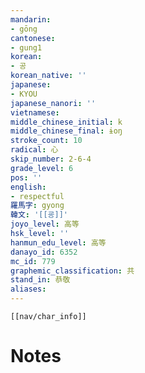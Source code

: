```yaml
---
mandarin:
- gōng
cantonese:
- gung1
korean:
- 공
korean_native: ''
japanese:
- KYOU
japanese_nanori: ''
vietnamese:
middle_chinese_initial: k
middle_chinese_final: ɨoŋ
stroke_count: 10
radical: 心
skip_number: 2-6-4
grade_level: 6
pos: ''
english:
- respectful
羅馬字: gyong
韓文: '[[굥]]'
joyo_level: 高等
hsk_level: ''
hanmun_edu_level: 高等
danayo_id: 6352
mc_id: 779
graphemic_classification: 共
stand_in: 恭敬
aliases:
---
```

```meta-bind-embed
[[nav/char_info]]
```

# Notes

